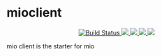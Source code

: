 # mioclient

<p align="center">
  <a href="https://travis-ci.org/hidevopsio/mioclient?branch=master">
    <img src="https://travis-ci.org/hidevopsio/mioclient.svg?branch=master" alt="Build Status"/>
  </a>
  <a href="https://codecov.io/gh/hidevopsio/mioclient">
    <img src="https://codecov.io/gh/hidevopsio/mioclient/branch/master/graph/badge.svg" />
  </a>
  <a href="https://opensource.org/licenses/Apache-2.0">
      <img src="https://img.shields.io/badge/License-Apache%202.0-green.svg" />
  </a>
  <a href="https://goreportcard.com/report/github.com/hidevopsio/mioclient">
      <img src="https://goreportcard.com/badge/github.com/hidevopsio/mioclient" />
  </a>
  <a href="https://godoc.org/github.com/hidevopsio/mioclient">
      <img src="https://godoc.org/github.com/golang/gddo?status.svg" />
  </a>
</p>

mio client is the starter for mio
